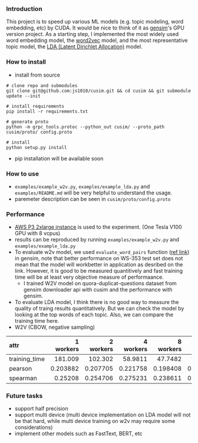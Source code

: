 ### Introduction

This project is to speed up various ML models (e.g. topic modeling, word embedding, etc) by CUDA. It would be nice to think of it as [gensim](https://github.com/RaRe-Technologies/gensim)'s GPU version project. As a starting step, I implemented the most widely used word embedding model, the [word2vec](https://arxiv.org/pdf/1301.3781.pdf) model, and the most representative topic model, the [LDA (Latent Dirichlet Allocation)](https://www.jmlr.org/papers/volume3/blei03a/blei03a.pdf) model.

### How to install

- install from source

```shell
# clone repo and submodules
git clone git@github.com:js1010/cusim.git && cd cusim && git submodule update --init

# install requirements
pip install -r requirements.txt

# generate proto
python -m grpc_tools.protoc --python_out cusim/ --proto_path cusim/proto/ config.proto

# install
python setup.py install
```

- pip installation will be available soon

### How to use

- `examples/example_w2v.py`, `examples/example_lda.py` and `examples/README.md` will be very helpful to understand the usage.
- paremeter description can be seen in `cusim/proto/config.proto`

### Performance

- [AWS P3 2xlarge instance](https://aws.amazon.com/ec2/instance-types/p3/) is used to the experiment. (One Tesla V100 GPU with 8 vcpus)
- results can be reproduced by running `examples/example_w2v.py` and `examples/example_lda.py`
- To evaluate w2v model, we used `evaluate_word_pairs` function ([ref link](https://radimrehurek.com/gensim/auto_examples/tutorials/run_word2vec.html#evaluating)) in gensim, note that better performance on WS-353 test set does not mean that the model will workbetter in application as desribed on the link. However, it is good to be measured quantitively and fast training time will be at least very objective measure of performaance.
  - I trained W2V model on quora-duplicat-questions dataset from gensim downloader api with cusim and the performance with gensim.
- To evaluate LDA model, I think there is no good way to measure the quality of traing results quantitatively. But we can check the model by looking at the top words of each topic. Also, we can compare the training time here.
- W2V (CBOW, negative sampling)

| attr          |   1 workers |   2 workers |   4 workers |   8 workers |      GPU |
|:--------------|------------:|------------:|------------:|------------:|---------:|
| training_time |  181.009    |  102.302    |   58.9811   |   47.7482   | 9.60324  |
| pearson       |    0.203882 |    0.207705 |    0.221758 |    0.198408 | 0.331749 |
| spearman      |    0.25208  |    0.254706 |    0.275231 |    0.238611 | 0.295346 |

### Future tasks

- support half precision
- support multi device (multi device implementation on LDA model will not be that hard, while multi device training on w2v may require some considerations)
- implement other models such as FastText, BERT, etc
